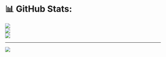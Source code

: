 # 📊 GitHub Stats:
![](https://github-readme-stats.vercel.app/api?username=sahilll15&theme=dracula&hide_border=false&include_all_commits=true&count_private=true)<br/>
![](https://github-readme-streak-stats.herokuapp.com/?user=sahilll15&theme=dracula&hide_border=false)<br/>
![](https://github-readme-stats.vercel.app/api/top-langs/?username=sahilll15&theme=dracula&hide_border=false&include_all_commits=true&count_private=true&layout=compact)

---
[![](https://visitcount.itsvg.in/api?id=sahilll15&icon=0&color=0)](https://visitcount.itsvg.in)

<!-- Proudly created with GPRM ( https://gprm.itsvg.in ) -->
